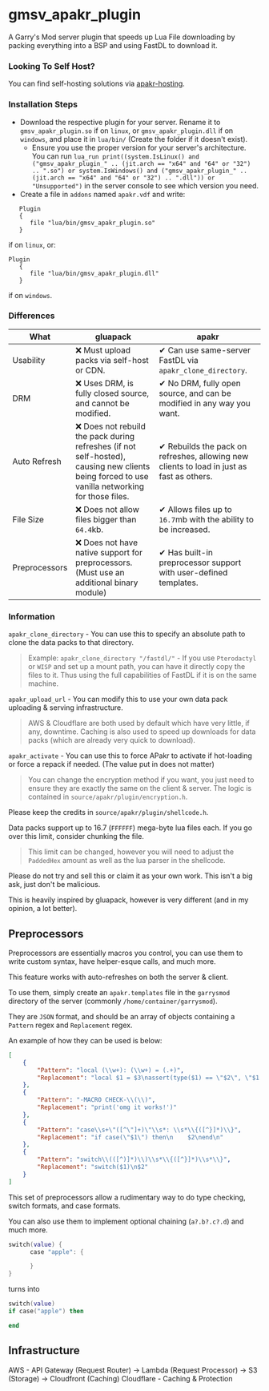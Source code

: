 # gmsv_apakr_plugin

A Garry's Mod server plugin that speeds up Lua File downloading by packing everything into a BSP and using FastDL to download it.

### Looking To Self Host?
You can find self-hosting solutions via [apakr-hosting](https://github.com/A5R13L/apakr-hosting/).

### Installation Steps

* Download the respective plugin for your server. Rename it to `gmsv_apakr_plugin.so` if on `linux`, or `gmsv_apakr_plugin.dll` if on `windows`, and place it in `lua/bin/` (Create the folder if it doesn't exist).
    * Ensure you use the proper version for your server's architecture. You can run `lua_run print((system.IsLinux() and ("gmsv_apakr_plugin_" .. (jit.arch == "x64" and "64" or "32") .. ".so") or system.IsWindows() and ("gmsv_apakr_plugin_" .. (jit.arch == "x64" and "64" or "32") .. ".dll")) or "Unsupported")` in the server console to see which version you need.
* Create a file in `addons` named `apakr.vdf` and write:
```vdf
   Plugin
   {
      file "lua/bin/gmsv_apakr_plugin.so"
   }
```
if on `linux`, or:
```vdf
Plugin
   {
      file "lua/bin/gmsv_apakr_plugin.dll"
   }
```
if on `windows`.

### Differences

| What          | gluapack                                                     | apakr                                                                                               |
| ------------- | ------------------------------------------------------------ | --------------------------------------------------------------------------------------------------- |
| Usability     | ❌ Must upload packs via self-host or CDN.                   | ✔ Can use same-server FastDL via `apakr_clone_directory`. |
| DRM           | ❌ Uses DRM, is fully closed source, and cannot be modified. | ✔ No DRM, fully open source, and can be modified in any way you want. |
| Auto Refresh  | ❌ Does not rebuild the pack during refreshes (if not self-hosted), causing new clients being forced to use vanilla networking for those files. | ✔ Rebuilds the pack on refreshes, allowing new clients to load in just as fast as others. |
| File Size     | ❌ Does not allow files bigger than `64.4`kb.                | ✔ Allows files up to `16.7`mb with the ability to be increased. |
| Preprocessors | ❌ Does not have native support for preprocessors. (Must use an additional binary module)              | ✔ Has built-in preprocessor support with user-defined templates. |

### Information

`apakr_clone_directory` - You can use this to specify an absolute path to clone the data packs to that directory.

> Example: `apakr_clone_directory "/fastdl/"` - If you use `Pterodactyl` or `WISP` and set up a mount path, you can have it directly copy the files to it. Thus using the full capabilities of FastDL if it is on the same machine.

`apakr_upload_url` - You can modify this to use your own data pack uploading & serving infrastructure.

> AWS & Cloudflare are both used by default which have very little, if any, downtime. Caching is also used to speed up downloads for data packs (which are already very quick to download).

`apakr_activate` - You can use this to force APakr to activate if hot-loading or force a repack if needed. (The value put in does not matter)

> You can change the encryption method if you want, you just need to ensure they are exactly the same on the client & server. The logic is contained in `source/apakr/plugin/encryption.h`.

Please keep the credits in `source/apakr/plugin/shellcode.h`.

Data packs support up to 16.7 (`FFFFFF`) mega-byte lua files each. If you go over this limit, consider chunking the file.
> This limit can be changed, however you will need to adjust the `PaddedHex` amount as well as the lua parser in the shellcode.

Please do not try and sell this or claim it as your own work. This isn't a big ask, just don't be malicious.

This is heavily inspired by gluapack, however is very different (and in my opinion, a lot better).

## Preprocessors

Preprocessors are essentially macros you control, you can use them to write custom syntax, have helper-esque calls, and much more.

This feature works with auto-refreshes on both the server & client.

To use them, simply create an `apakr.templates` file in the `garrysmod` directory of the server (commonly `/home/container/garrysmod`).

They are `JSON` format, and should be an array of objects containing a `Pattern` regex and `Replacement` regex.

An example of how they can be used is below:

```json
[
    {
        "Pattern": "local (\\w+): (\\w+) = (.+)",
        "Replacement": "local $1 = $3\nassert(type($1) == \"$2\", \"$1 is not a $2\")"
    },
    {
        "Pattern": "-MACRO CHECK-\\(\\)",
        "Replacement": "print('omg it works!')"
    },
    {
        "Pattern": "case\\s+\"([^\"]+)\"\\s*: \\s*\\{([^}]*)\\}",
        "Replacement": "if case(\"$1\") then\n    $2\nend\n"
    },
    {
        "Pattern": "switch\\(([^)]*)\\)\\s*\\{([^}]*)\\s*\\}",
        "Replacement": "switch($1)\n$2"
    }
]
```

This set of preprocessors allow a rudimentary way to do type checking, switch formats, and case formats.

You can also use them to implement optional chaining (`a?.b?.c?.d`) and much more.

```lua
switch(value) {
      case "apple": {

      }
}
```

turns into

```lua
switch(value)
if case("apple") then

end
```

## Infrastructure

AWS - API Gateway (Request Router) -> Lambda (Request Processor) -> S3 (Storage) -> Cloudfront (Caching)
Cloudflare - Caching & Protection
